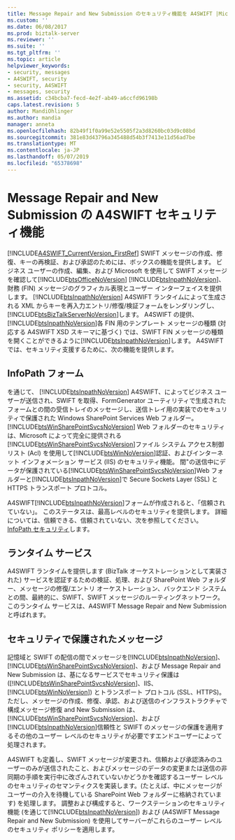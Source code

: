 ```yaml
---
title: Message Repair and New Submission のセキュリティ機能を A4SWIFT |Microsoft Docs
ms.custom: ''
ms.date: 06/08/2017
ms.prod: biztalk-server
ms.reviewer: ''
ms.suite: ''
ms.tgt_pltfrm: ''
ms.topic: article
helpviewer_keywords:
- security, messages
- A4SWIFT, security
- security, A4SWIFT
- messages, security
ms.assetid: c34bcba7-fecd-4e2f-ab49-a6ccfd96198b
caps.latest.revision: 5
author: MandiOhlinger
ms.author: mandia
manager: anneta
ms.openlocfilehash: 82b49f1f0a99e52e5505f2a3d8260bc03d9c08bd
ms.sourcegitcommit: 381e83d43796a345488d54b3f7413e11d56ad7be
ms.translationtype: MT
ms.contentlocale: ja-JP
ms.lasthandoff: 05/07/2019
ms.locfileid: "65378698"
---
```

# <a name="a4swift-security-features-for-message-repair-and-new-submission"></a>Message Repair and New Submission の A4SWIFT セキュリティ機能
[!INCLUDE[A4SWIFT_CurrentVersion_FirstRef](../../includes/a4swift-currentversion-firstref-md.md)] SWIFT メッセージの作成、修復、キーの再検証、および承認のためには、ボックスの機能を提供します。 ビジネス ユーザーの作成、編集、および Microsoft を使用して SWIFT メッセージを確認して[!INCLUDE[btsOfficeNoVersion](../../includes/btsofficenoversion-md.md)] [!INCLUDE[btsInpathNoVersion](../../includes/btsinpathnoversion-md.md)]、財務 (FIN) メッセージのグラフィカル表現とユーザー インターフェイスを提供します。 [!INCLUDE[btsInpathNoVersion](../../includes/btsinpathnoversion-md.md)] A4SWIFT ランタイムによって生成される XML からキーを再入力エントリ/修復/検証フォームをレンダリングし、[!INCLUDE[btsBizTalkServerNoVersion](../../includes/btsbiztalkservernoversion-md.md)]します。 A4SWIFT の提供、[!INCLUDE[btsInpathNoVersion](../../includes/btsinpathnoversion-md.md)]各 FIN 用のテンプレート メッセージの種類 (対応する A4SWIFT XSD スキーマに基づく) では、SWIFT FIN メッセージの種類を開くことができるように[!INCLUDE[btsInpathNoVersion](../../includes/btsinpathnoversion-md.md)]します。 A4SWIFT では、セキュリティ支援するために、次の機能を提供します。  
  
## <a name="infopath-forms"></a>InfoPath フォーム  
 を通じて、 [!INCLUDE[btsInpathNoVersion](../../includes/btsinpathnoversion-md.md)] A4SWIFT、によってビジネス ユーザーが送信され、SWIFT を取得、FormGenerator ユーティリティで生成されたフォームとの間の受信トレイのメッセージし、送信トレイ用の実装でのセキュリティで保護された Windows SharePoint Services Web フォルダー。 [!INCLUDE[btsWinSharePointSvcsNoVersion](../../includes/btswinsharepointsvcsnoversion-md.md)] Web フォルダーのセキュリティは、Microsoft によって完全に提供される[!INCLUDE[btsWinSharePointSvcsNoVersion](../../includes/btswinsharepointsvcsnoversion-md.md)]ファイル システム アクセス制御リスト (Acl) を使用して[!INCLUDE[btsWinNoVersion](../../includes/btswinnoversion-md.md)]認証、およびインターネット インフォメーション サービス (IIS) のセキュリティ機能。 間"の送信中にデータが保護されている[!INCLUDE[btsWinSharePointSvcsNoVersion](../../includes/btswinsharepointsvcsnoversion-md.md)]Web フォルダーと[!INCLUDE[btsInpathNoVersion](../../includes/btsinpathnoversion-md.md)]で Secure Sockets Layer (SSL) と HTTPS トランスポート プロトコル。  
  
 A4SWIFT[!INCLUDE[btsInpathNoVersion](../../includes/btsinpathnoversion-md.md)]フォームが作成されると、「信頼されていない」。 このステータスは、最高レベルのセキュリティを提供します。 詳細については、信頼できる、信頼されていない、次を参照してください。 [InfoPath セキュリティ](../../adapters-and-accelerators/accelerator-swift/infopath-security.md)します。  
  
## <a name="runtime-service"></a>ランタイム サービス  
 A4SWIFT ランタイムを提供します (BizTalk オーケストレーションとして実装された) サービスを認証するための検証、処理、および SharePoint Web フォルダー、メッセージの修復/エントリ オーケストレーション、バックエンド システムとの間、最終的に、SWIFT、SWIFT メッセージのルーティングネットワーク。 このランタイム サービスは、A4SWIFT Message Repair and New Submission と呼ばれます。  
  
## <a name="secure-messages"></a>セキュリティで保護されたメッセージ  
 記憶域と SWIFT の配信の間でメッセージを[!INCLUDE[btsInpathNoVersion](../../includes/btsinpathnoversion-md.md)]、 [!INCLUDE[btsWinSharePointSvcsNoVersion](../../includes/btswinsharepointsvcsnoversion-md.md)]、および Message Repair and New Submission は、基になるサービスでセキュリティ保護は ([!INCLUDE[btsWinSharePointSvcsNoVersion](../../includes/btswinsharepointsvcsnoversion-md.md)]、IIS、 [!INCLUDE[btsWinNoVersion](../../includes/btswinnoversion-md.md)]) とトランスポート プロトコル (SSL、HTTPS)。 ただし、メッセージの作成、修復、承認、および送信のインフラストラクチャで構成メッセージ修復 and New Submission は、 [!INCLUDE[btsWinSharePointSvcsNoVersion](../../includes/btswinsharepointsvcsnoversion-md.md)]、および[!INCLUDE[btsInpathNoVersion](../../includes/btsinpathnoversion-md.md)]信頼性と SWIFT のメッセージの保護を適用するその他のユーザー レベルのセキュリティが必要ですエンドユーザーによって処理されます。  
  
 A4SWIFT も定義し、SWIFT メッセージが変更され、信頼および承認済みのユーザーのみが送信されたこと、およびメッセージのデータの変更または送信の非同期の手順を実行中に改ざんされていないかどうかを確認するユーザー レベルのセキュリティのセマンティクスを実装します。(たとえば、中にメッセージがユーザーの介入を待機している SharePoint Web フォルダーに格納されています) を処理します。 調整および構成すると、ワークステーションのセキュリティ機能 (を通じて[!INCLUDE[btsInpathNoVersion](../../includes/btsinpathnoversion-md.md)]) および (A4SWIFT Message Repair and New Submission) を使用してサーバーがこれらのユーザー レベルのセキュリティ ポリシーを適用します。
